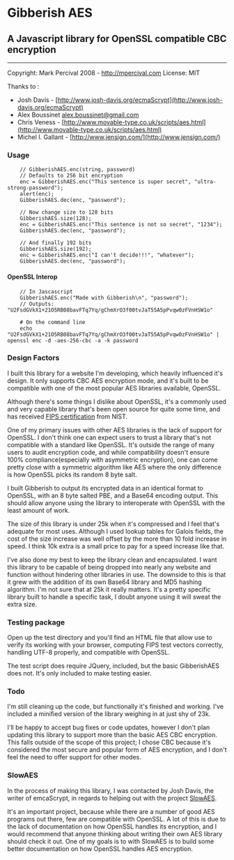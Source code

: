 # Gibberish AES
## A Javascript library for OpenSSL compatible CBC encryption

----

Copyright: Mark Percival 2008 - <http://mpercival.com>
License: MIT

Thanks to :

  - Josh Davis - [http://www.josh-davis.org/ecmaScrypt](http://www.josh-davis.org/ecmaScrypt)
  - Alex Boussinet [alex.boussinet@gmail.com](mailto:alex.boussinet@gmail.com)
  - Chris Veness - [http://www.movable-type.co.uk/scripts/aes.html](http://www.movable-type.co.uk/scripts/aes.html)
  - Michel I. Gallant - [http://www.jensign.com/](http://www.jensign.com/)


### Usage
        // GibberishAES.enc(string, password)
        // Defaults to 256 bit encryption
        enc = GibberishAES.enc("This sentence is super secret", "ultra-strong-password");
        alert(enc);
        GibberishAES.dec(enc, "password");

        // Now change size to 128 bits
        GibberishAES.size(128);
        enc = GibberishAES.enc("This sentence is not so secret", "1234");
        GibberishAES.dec(enc, "password");

        // And finally 192 bits
        GibberishAES.size(192);
        enc = GibberishAES.enc("I can't decide!!!", "whatever");
        GibberishAES.dec(enc, "password");

#### OpenSSL Interop

        // In Jascascript
        GibberishAES.enc("Made with Gibberish\n", "password");
        // Outputs: "U2FsdGVkX1+21O5RB08bavFTq7Yq/gChmXrO3f00tvJaT55A5pPvqw0zFVnHSW1o"
        
        # On the command line
        echo "U2FsdGVkX1+21O5RB08bavFTq7Yq/gChmXrO3f00tvJaT55A5pPvqw0zFVnHSW1o" | openssl enc -d -aes-256-cbc -a -k password

### Design Factors
I built this library for a website I'm developing, which heavily influenced it's design.
It only supports CBC AES encryption mode, and it's built to be compatible with one
of the most popular AES libraries available, OpenSSL.

Although there's some things I dislike about OpenSSL, it's a commonly used and very capable
library that's been open source for quite some time, and has received [FIPS certification][1]
from NIST.

One of my primary issues with other AES libraries is the lack of support for OpenSSL. I
don't think one can expect users to trust a library that's not compatible with a standard
like OpenSSL. It's outside the range of many users to audit encryption code, and while
compatibility doesn't ensure 100% compliance(especially with asymmetric encryption), one 
can come pretty close with a symmetric algorithm like AES where the only difference is 
how OpenSSL picks its random 8 byte salt.

I built Gibberish to output its encrypted data in an identical format to OpenSSL, with
an 8 byte salted PBE, and a Base64 encoding output. This should allow anyone using the
library to interoperate with OpenSSL with the least amount of work.

The size of this library is under 25k when it's compressed and I feel that's adequate for
most uses. Although I used lookup tables for Galois fields, the cost of the size
increase was well offset by the more than 10 fold increase in speed. I think 10k extra
is a small price to pay for a speed increase like that.

I've also done my best to keep the library clean and encapsulated. I want this library
to be capable of being dropped into nearly any website and function without hindering
other libraries in use. The downside to this is that it grew with the addition of its
own Base64 library and MD5 hashing algorithm. I'm not sure that at 25k it really matters.
It's a pretty specific library built to handle a specific task, I doubt anyone using it
will sweat the extra size.

### Testing package
Open up the test directory and you'll find an HTML file that allow use to verify its
working with your browser, computing FIPS test vectors correctly, handling UTF-8 properly,
and compatible with OpenSSL.

The test script does require JQuery, included, but the
basic GibberishAES does not. It's only included to make testing easier.

### Todo
I'm still cleaning up the code, but functionally it's finished and working. I've included a minified
version of the library weighing in at just shy of 23k.

I'll be happy to accept bug fixes or code updates, however I don't plan updating this library to
support more than the basic AES CBC encryption. This falls outside of the scope of this project;
I chose CBC because it's considered the most secure and popular form of AES encryption, and I
don't feel the need to offer support for other modes.

### SlowAES

In the process of making this library, I was contacted by Josh Davis, the writer of emcaScrypt,
in regards to helping out with the project [SlowAES][2].

It's an important project, because while there are a number of
good AES programs out there, few are compatible with OpenSSL. A lot
of this is due to the lack of documentation on how OpenSSL handles its
encryption, and I would recommend that anyone thinking about writing their own AES
library should check it out. One of my goals is to with SlowAES is to build some better
documentation on how OpenSSL handles AES encryption.

[1]: http://en.wikipedia.org/wiki/OpenSSL#FIPS_140-2_compliance "FIPS Compliance"
[2]: http://code.google.com/p/slowaes "SlowAES Project Page"